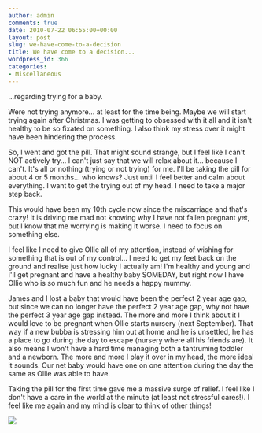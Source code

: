 ```yaml
---
author: admin
comments: true
date: 2010-07-22 06:55:00+00:00
layout: post
slug: we-have-come-to-a-decision
title: We have come to a decision...
wordpress_id: 366
categories:
- Miscellaneous
---
```


...regarding trying for a baby.  
  
Were not trying anymore... at least for the time being.  Maybe we will start trying again after Christmas.  I was getting to obsessed with it all and it isn't healthy to be so fixated on something.  I also think my stress over it might have been hindering the process.  
  
So, I went and got the pill.  That might sound strange, but I feel like I can't NOT actively try... I can't just say that we will relax about it... because I can't.  It's all or nothing (trying or not trying) for me.  I'll be taking the pill for about 4 or 5 months... who knows? Just until I feel better and calm about everything.  I want to get the trying out of my head.  I need to take a major step back.  
  
This would have been my 10th cycle now since the miscarriage and that's crazy!  It is driving me mad not knowing why I have not fallen pregnant yet, but I know that me worrying is making it worse.  I need to focus on something else.  
  
I feel like I need to give Ollie all of my attention, instead of wishing for something that is out of my control... I need to get my feet back on the ground and realise just how lucky I actually am!  I'm healthy and young and I'll get pregnant and have a healthy baby SOMEDAY, but right now I have Ollie who is so much fun and he needs a happy mummy.  
  
James and I lost a baby that would have been the perfect 2 year age gap, but since we can no longer have the perfect 2 year age gap, why not have the perfect 3 year age gap instead.  The more and more I think about it I would love to be pregnant when Ollie starts nursery (next September).  That way if a new bubba is stressing him out at home and he is unsettled, he has a place to go during the day to escape (nursery where all his friends are).  It also means I won't have a hard time managing both a tantruming toddler and a newborn.  The more and more I play it over in my head, the more ideal it sounds.  Our net baby would have one on one attention during the day the same as Ollie was able to have.  
  
Taking the pill for the first time gave me a massive surge of relief.  I feel like I don't have a care in the world at the minute (at least not stressful cares!).  I feel like me again and my mind is clear to think of other things!

![](https://blogger.googleusercontent.com/tracker/251139911615938991-2452061476340271375?l=www.outmumbered.com)
